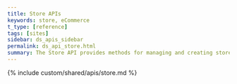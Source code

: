 ```yaml
---
title: Store APIs
keywords: store, eCommerce
t_type: [reference]
tags: [sites]
sidebar: ds_apis_sidebar
permalink: ds_api_store.html
summary: The Store API provides methods for managing and creating stores owned by a given user.
---
```

{% include custom/shared/apis/store.md %}
